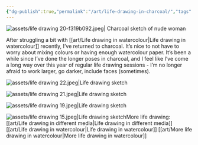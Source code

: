 ```yaml
---
{"dg-publish":true,"permalink":"/art/life-drawing-in-charcoal/","tags":["art","charcoal","life-drawing"],"noteIcon":"","created":"2024-12-04"}
---
```


![assets/life drawing 20-f319b092.jpeg| Charcoal sketch of nude woman](/img/user/assets/life%20drawing%2020-f319b092.jpeg)

After struggling a bit with [[art/Life drawing in watercolour\|Life drawing in watercolour]] recently, I’ve returned to charcoal. It’s nice to not have to worry about mixing colours or having enough watercolour paper. It’s been a while since I’ve done the longer poses in charcoal, and I feel like I’ve come a long way over this year of regular life drawing sessions - I’m no longer afraid to work larger, go darker, include faces (sometimes).

![assets/life drawing 22.jpeg|Life drawing sketch](/img/user/assets/life%20drawing%2022.jpeg)

![assets/life drawing 21.jpeg|Life drawing sketch](/img/user/assets/life%20drawing%2021.jpeg)

![assets/life drawing 19.jpeg|Life drawing sketch](/img/user/assets/life%20drawing%2019.jpeg)

![assets/life drawing 15.jpeg|Life drawing sketch](/img/user/assets/life%20drawing%2015.jpeg)More life drawing:
[[art/Life drawing in different media\|Life drawing in different media]]
[[art/Life drawing in watercolour\|Life drawing in watercolour]]
[[art/More life drawing in watercolour\|More life drawing in watercolour]]